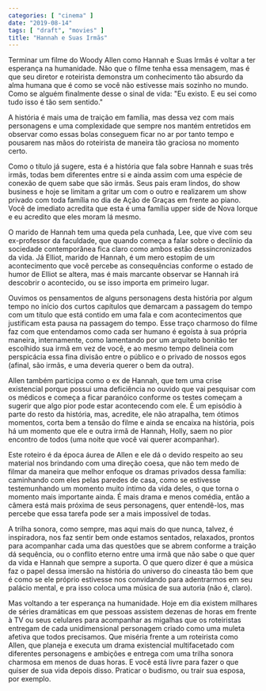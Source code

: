 ```yaml
---
categories: [ "cinema" ]
date: "2019-08-14"
tags: [ "draft", "movies" ]
title: "Hannah e Suas Irmãs"
---
```

Terminar um filme do Woody Allen como Hannah e Suas Irmãs é voltar a
ter esperança na humanidade. Não que o filme tenha essa mensagem, mas
é que seu diretor e roteirista demonstra um conhecimento tão absurdo
da alma humana que é como se você não estivesse mais sozinho no
mundo. Como se alguém finalmente desse o sinal de vida: "Eu existo. E
eu sei como tudo isso é tão sem sentido."

A história é mais uma de traição em família, mas dessa vez com
mais personagens e uma complexidade que sempre nos mantém entretidos em
observar como essas bolas conseguem ficar no ar por tanto tempo e pousarem
nas mãos do roteirista de maneira tão graciosa no momento certo.

Como o título já sugere, esta é a história que fala sobre Hannah e
suas três irmãs, todas bem diferentes entre si e ainda assim com uma
espécie de conexão de quem sabe que são irmãs. Seus pais eram lindos,
do show business e hoje se limitam a gritar um com o outro e realizarem
um show privado com toda família no dia de Ação de Graças em frente
ao piano. Você de imediato acredita que esta é uma família upper side
de Nova Iorque e eu acredito que eles moram lá mesmo.

O marido de Hannah tem uma queda pela cunhada, Lee, que vive com seu
ex-professor da faculdade, que quando começa a falar sobre o declínio da
sociedade contemporânea fica claro como ambos estão dessincronizados da
vida. Já Elliot, marido de Hannah, é um mero estopim de um acontecimento
que você percebe as consequências conforme o estado de humor de Elliot
se altera, mas é mais marcante observar se Hannah irá descobrir o
acontecido, ou se isso importa em primeiro lugar.

Ouvimos os pensamentos de alguns personagens desta história por algum
tempo no início dos curtos capítulos que demarcam a passagem do tempo
com um título que está contido em uma fala e com acontecimentos que
justificam esta pausa na passagem do tempo. Esse traço charmoso do
filme faz com que entendamos como cada ser humano é egoísta à sua
própria maneira, internamente, como lamentando por um arquiteto bonitão
ter escolhido sua irmã em vez de você, e ao mesmo tempo delineia com
perspicácia essa fina divisão entre o público e o privado de nossos
egos (afinal, são irmãs, e uma deveria querer o bem da outra).

Allen também participa como o ex de Hannah, que tem uma crise existencial
porque possui uma deficiência no ouvido que vai pesquisar com os médicos
e começa a ficar paranóico conforme os testes começam a sugerir
que algo pior pode estar acontecendo com ele. É um episódio à parte
do resto da história, mas, acredite, ele não atrapalha, tem ótimos
momentos, corta bem a tensão do filme e ainda se encaixa na história,
pois há um momento que ele e outra irmã de Hannah, Holly, saem no pior
encontro de todos (uma noite que você vai querer acompanhar).

Este roteiro é da época áurea de Allen e ele dá o devido respeito
ao seu material nos brindando com uma direção coesa, que não tem
medo de filmar da maneira que melhor enfoque os dramas privados dessa
família: caminhando com eles pelas paredes de casa, como se estivesse
testemunhando um momento muito íntimo da vida deles, o que torna o
momento mais importante ainda. É mais drama e menos comédia, então
a câmera está mais próxima de seus personagens, quer entendê-los,
mas percebe que essa tarefa pode ser a mais impossível de todas.

A trilha sonora, como sempre, mas aqui mais do que nunca, talvez,
é inspiradora, nos faz sentir bem onde estamos sentados, relaxados,
prontos para acompanhar cada uma das questões que se abrem conforme a
traição dá sequência, ou o conflito eterno entre uma irmã que não
sabe o que quer da vida e Hannah que sempre a suporta. O que quero dizer
é que a música faz o papel dessa imersão na história do universo do
cineasta tão bem que é como se ele próprio estivesse nos convidando
para adentrarmos em seu palácio mental, e pra isso coloca uma música
de sua autoria (não é, claro).

Mas voltando a ter esperança na humanidade. Hoje em dia existem milhares
de séries dramáticas em que pessoas assistem dezenas de horas em frente
à TV ou seus celulares para acompanhar as migalhas que os roteiristas
entregam de cada unidimensional personagem criado como uma muleta afetiva
que todos precisamos. Que miséria frente a um roteirista como Allen,
que planeja e executa um drama existencial multifacetado com diferentes
personagens e ambições e entrega com uma trilha sonora charmosa em
menos de duas horas. E você está livre para fazer o que quiser de sua
vida depois disso. Praticar o budismo, ou trair sua esposa, por exemplo.
